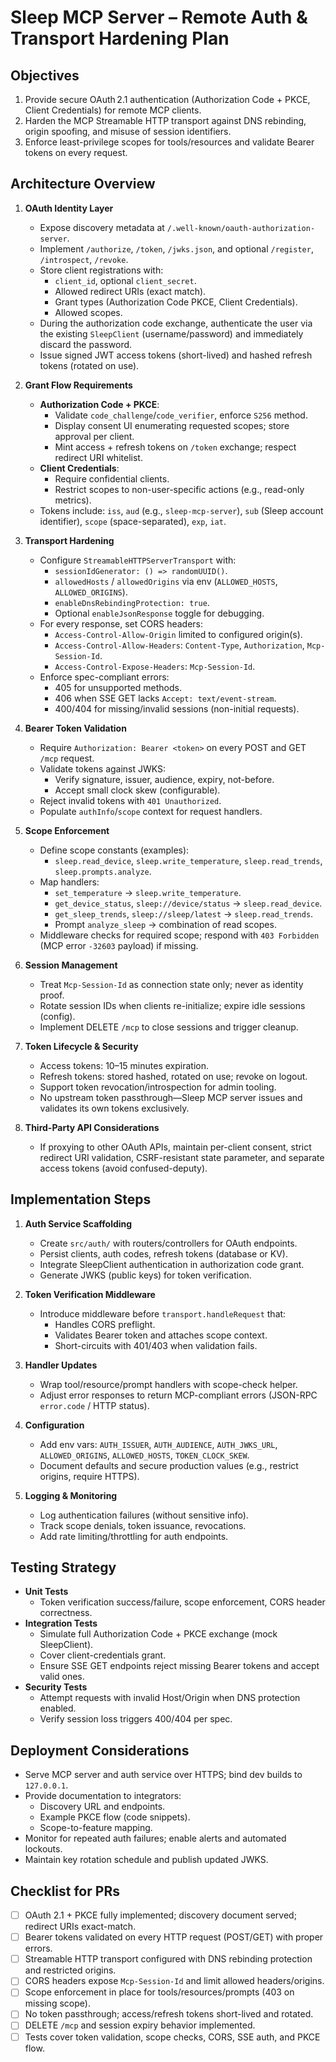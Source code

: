 # Sleep MCP Server – Remote Auth & Transport Hardening Plan

## Objectives

1. Provide secure OAuth 2.1 authentication (Authorization Code + PKCE, Client Credentials) for remote MCP clients.
2. Harden the MCP Streamable HTTP transport against DNS rebinding, origin spoofing, and misuse of session identifiers.
3. Enforce least-privilege scopes for tools/resources and validate Bearer tokens on every request.

## Architecture Overview

1. **OAuth Identity Layer**
   - Expose discovery metadata at `/.well-known/oauth-authorization-server`.
   - Implement `/authorize`, `/token`, `/jwks.json`, and optional `/register`, `/introspect`, `/revoke`.
   - Store client registrations with:
     - `client_id`, optional `client_secret`.
     - Allowed redirect URIs (exact match).
     - Grant types (Authorization Code PKCE, Client Credentials).
     - Allowed scopes.
   - During the authorization code exchange, authenticate the user via the existing `SleepClient` (username/password) and immediately discard the password.
   - Issue signed JWT access tokens (short-lived) and hashed refresh tokens (rotated on use).

2. **Grant Flow Requirements**
   - **Authorization Code + PKCE**:
     - Validate `code_challenge`/`code_verifier`, enforce `S256` method.
     - Display consent UI enumerating requested scopes; store approval per client.
     - Mint access + refresh tokens on `/token` exchange; respect redirect URI whitelist.
   - **Client Credentials**:
     - Require confidential clients.
     - Restrict scopes to non-user-specific actions (e.g., read-only metrics).
   - Tokens include: `iss`, `aud` (e.g., `sleep-mcp-server`), `sub` (Sleep account identifier), `scope` (space-separated), `exp`, `iat`.

3. **Transport Hardening**
   - Configure `StreamableHTTPServerTransport` with:
     - `sessionIdGenerator: () => randomUUID()`.
     - `allowedHosts` / `allowedOrigins` via env (`ALLOWED_HOSTS`, `ALLOWED_ORIGINS`).
     - `enableDnsRebindingProtection: true`.
     - Optional `enableJsonResponse` toggle for debugging.
   - For every response, set CORS headers:
     - `Access-Control-Allow-Origin` limited to configured origin(s).
     - `Access-Control-Allow-Headers`: `Content-Type`, `Authorization`, `Mcp-Session-Id`.
     - `Access-Control-Expose-Headers`: `Mcp-Session-Id`.
   - Enforce spec-compliant errors:
     - 405 for unsupported methods.
     - 406 when SSE GET lacks `Accept: text/event-stream`.
     - 400/404 for missing/invalid sessions (non-initial requests).

4. **Bearer Token Validation**
   - Require `Authorization: Bearer <token>` on every POST and GET `/mcp` request.
   - Validate tokens against JWKS:
     - Verify signature, issuer, audience, expiry, not-before.
     - Accept small clock skew (configurable).
   - Reject invalid tokens with `401 Unauthorized`.
   - Populate `authInfo`/`scope` context for request handlers.

5. **Scope Enforcement**
   - Define scope constants (examples):
     - `sleep.read_device`, `sleep.write_temperature`, `sleep.read_trends`, `sleep.prompts.analyze`.
   - Map handlers:
     - `set_temperature` → `sleep.write_temperature`.
     - `get_device_status`, `sleep://device/status` → `sleep.read_device`.
     - `get_sleep_trends`, `sleep://sleep/latest` → `sleep.read_trends`.
     - Prompt `analyze_sleep` → combination of read scopes.
   - Middleware checks for required scope; respond with `403 Forbidden` (MCP error `-32603` payload) if missing.

6. **Session Management**
   - Treat `Mcp-Session-Id` as connection state only; never as identity proof.
   - Rotate session IDs when clients re-initialize; expire idle sessions (config).
   - Implement DELETE `/mcp` to close sessions and trigger cleanup.

7. **Token Lifecycle & Security**
   - Access tokens: 10–15 minutes expiration.
   - Refresh tokens: stored hashed, rotated on use; revoke on logout.
   - Support token revocation/introspection for admin tooling.
   - No upstream token passthrough—Sleep MCP server issues and validates its own tokens exclusively.

8. **Third-Party API Considerations**
   - If proxying to other OAuth APIs, maintain per-client consent, strict redirect URI validation, CSRF-resistant state parameter, and separate access tokens (avoid confused-deputy).

## Implementation Steps

1. **Auth Service Scaffolding**
   - Create `src/auth/` with routers/controllers for OAuth endpoints.
   - Persist clients, auth codes, refresh tokens (database or KV).
   - Integrate SleepClient authentication in authorization code grant.
   - Generate JWKS (public keys) for token verification.

2. **Token Verification Middleware**
   - Introduce middleware before `transport.handleRequest` that:
     - Handles CORS preflight.
     - Validates Bearer token and attaches scope context.
     - Short-circuits with 401/403 when validation fails.

3. **Handler Updates**
   - Wrap tool/resource/prompt handlers with scope-check helper.
   - Adjust error responses to return MCP-compliant errors (JSON-RPC `error.code` / HTTP status).

4. **Configuration**
   - Add env vars: `AUTH_ISSUER`, `AUTH_AUDIENCE`, `AUTH_JWKS_URL`, `ALLOWED_ORIGINS`, `ALLOWED_HOSTS`, `TOKEN_CLOCK_SKEW`.
   - Document defaults and secure production values (e.g., restrict origins, require HTTPS).

5. **Logging & Monitoring**
   - Log authentication failures (without sensitive info).
   - Track scope denials, token issuance, revocations.
   - Add rate limiting/throttling for auth endpoints.

## Testing Strategy

- **Unit Tests**
  - Token verification success/failure, scope enforcement, CORS header correctness.
- **Integration Tests**
  - Simulate full Authorization Code + PKCE exchange (mock SleepClient).
  - Cover client-credentials grant.
  - Ensure SSE GET endpoints reject missing Bearer tokens and accept valid ones.
- **Security Tests**
  - Attempt requests with invalid Host/Origin when DNS protection enabled.
  - Verify session loss triggers 400/404 per spec.

## Deployment Considerations

- Serve MCP server and auth service over HTTPS; bind dev builds to `127.0.0.1`.
- Provide documentation to integrators:
  - Discovery URL and endpoints.
  - Example PKCE flow (code snippets).
  - Scope-to-feature mapping.
- Monitor for repeated auth failures; enable alerts and automated lockouts.
- Maintain key rotation schedule and publish updated JWKS.

## Checklist for PRs

- [ ] OAuth 2.1 + PKCE fully implemented; discovery document served; redirect URIs exact-match.
- [ ] Bearer tokens validated on every HTTP request (POST/GET) with proper errors.
- [ ] Streamable HTTP transport configured with DNS rebinding protection and restricted origins.
- [ ] CORS headers expose `Mcp-Session-Id` and limit allowed headers/origins.
- [ ] Scope enforcement in place for tools/resources/prompts (403 on missing scope).
- [ ] No token passthrough; access/refresh tokens short-lived and rotated.
- [ ] DELETE `/mcp` and session expiry behavior implemented.
- [ ] Tests cover token validation, scope checks, CORS, SSE auth, and PKCE flow.
